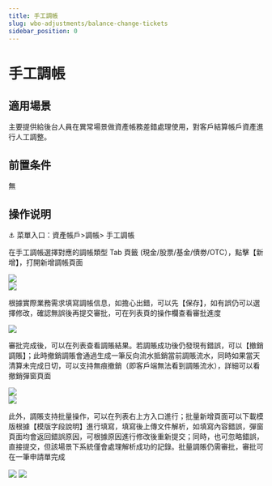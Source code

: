 ```yaml
---
title: 手工調帳
slug: wbo-adjustments/balance-change-tickets
sidebar_position: 0
---
```



# 手工調帳

## 適用場景

主要提供給後台人員在異常場景做資產帳務差錯處理使用，對客戶結算帳戶資產進行人工調整。

## 前置条件

無

## 操作说明

<div class="callout callout-bg-6 callout-border-6">
<p>⚓ 菜單入口：資產帳戶&gt;調帳&gt; 手工調帳</p>
</div>

在手工調帳選擇對應的調帳類型 Tab 頁籤 (現金/股票/基金/債劵/OTC），點擊【新增】，打開新增調帳頁面

<div class="flex gap-3 columns-2" column-size="2">
<div class="w-[84%]" width-ratio="84">
<img src="/assets/QuZybpeiwofdl6xeg9Dc1XM3ncf.png" src-width="3220" src-height="958" align="center"/>
</div>
<div class="w-[15%]" width-ratio="15">
<img src="/assets/GwgKbIzNvoTUIaxvQh4cKoWTnWd.png" src-width="1028" src-height="1808" align="center"/>
</div>
</div>

根據實際業務需求填寫調帳信息，如擔心出錯，可以先【保存】，如有誤仍可以選擇修改，確認無誤後再提交審批，可在列表頁的操作欄查看審批進度

<img src="/assets/CSi5bbxemot1nAxDzIocKSltnGf.png" src-width="3160" src-height="1134" align="center"/>

審批完成後，可以在列表查看調賬結果。若調賬成功後仍發現有錯誤，可以【撤銷調賬】；此時撤銷調賬會通過生成一筆反向流水抵銷當前調賬流水，同時如果當天清算未完成日切，可以支持無痕撤銷（即客戶端無法看到調賬流水），詳細可以看撤銷彈窗頁面

<div class="flex gap-3 columns-2" column-size="2">
<div class="w-[84%]" width-ratio="84">
<img src="/assets/VYOSbZoJjohQwBxpD28cFIrCnmf.png" src-width="3132" src-height="622" align="center"/>
</div>
<div class="w-[15%]" width-ratio="15">
<img src="/assets/N3fcb9zm1od0Rrxy4MacbGKSngE.png" src-width="1022" src-height="1186" align="center"/>
</div>
</div>

此外，調賬支持批量操作，可以在列表右上方入口進行；批量新增頁面可以下載模版根據【模版字段說明】進行填寫，填寫後上傳文件解析，如填寫內容錯誤，彈窗頁面均會返回錯誤原因，可根據原因進行修改後重新提交；同時，也可忽略錯誤，直接提交，但該場景下系統僅會處理解析成功的記錄。批量調賬仍需審批，審批可在一筆申請單完成

<img src="/assets/W8pCb8gLKoF6SWxWSgvcQF7jnTd.png" src-width="3210" src-height="802" align="center"/>

<img src="/assets/DmOAbOtnNoKmkMxKG7Sck1s4nFb.png" src-width="3268" src-height="1752" align="center"/>

